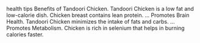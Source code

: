 health tips 
Benefits of Tandoori Chicken. Tandoori Chicken is a low fat and low-calorie dish. Chicken breast contains lean protein. ...
Promotes Brain Health. Tandoori Chicken minimizes the intake of fats and carbs. ...
Promotes Metabolism. Chicken is rich in selenium that helps in burning calories faster.
